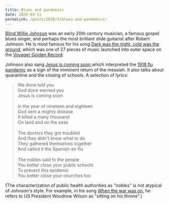 ```yaml
---
title: Blues and pandemics
date: 2020-03-11
permalink: /posts/2020/3/blues-and-pandemics/
---
```


[Blind Willie Johnson](https://en.wikipedia.org/wiki/Blind_Willie_Johnson) was
an early 20th century musician, a famous gospel blues singer, and perhaps the
most brilliant slide guitarist after Robert Johnson. He is most famous for his
song [Dark was the night, cold was the ground](https://www.youtube.com/watch?v=BNj2BXW852g),
which was one of 27 pieces of music launched into outer space on the
[Voyager Golden Record](https://en.wikipedia.org/wiki/Voyager_Golden_Record).

Johnson also sang [Jesus is coming soon](https://www.youtube.com/watch?v=mabTNjhdXeU),which interpreted
the [1918 flu pandemic](https://en.wikipedia.org/wiki/Spanish_flu) as a sign of
the imminent return of the messiah. It also talks about quarantine and the
closing of schools. A selection of lyrics:

> We done told you<br>
> God done warned you<br>
> Jesus is coming soon<br>
> <br>
> In the year of nineteen and eighteen<br>
> God sent a mighty disease<br>
> It killed a many thousand<br>
> On land and on the seas<br>
> <br>
> The doctors they got troubled<br>
> And they didn't know what to do<br>
> They gathered themselves together<br>
> And called it the Spanish-en flu<br>
> <br>
> The nobles said to the people<br>
> You better close your public schools<br>
> To prevent this epidemic<br>
> You better close your churches too<br>

(The characterization of public health authorities as "nobles" is not atypical
of Johnson's style. For example, in his song
[When the war was on](https://www.youtube.com/watch?v=vrH7DvZBA6E), he refers to US President
Woodrow Wilson as "sitting on his throne".)

